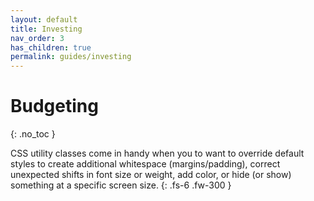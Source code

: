 ```yaml
---
layout: default
title: Investing
nav_order: 3
has_children: true
permalink: guides/investing
---
```


# Budgeting
{: .no_toc }

CSS utility classes come in handy when you to want to override default styles to create additional whitespace (margins/padding), correct unexpected shifts in font size or weight, add color, or hide (or show) something at a specific screen size.
{: .fs-6 .fw-300 }
